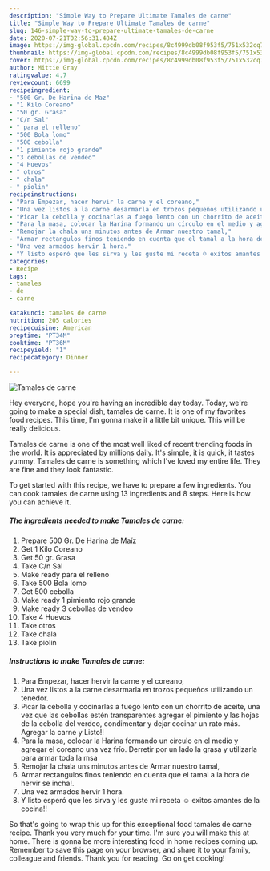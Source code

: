 ```yaml
---
description: "Simple Way to Prepare Ultimate Tamales de carne"
title: "Simple Way to Prepare Ultimate Tamales de carne"
slug: 146-simple-way-to-prepare-ultimate-tamales-de-carne
date: 2020-07-21T02:56:31.484Z
image: https://img-global.cpcdn.com/recipes/8c4999db08f953f5/751x532cq70/tamales-de-carne-foto-principal.jpg
thumbnail: https://img-global.cpcdn.com/recipes/8c4999db08f953f5/751x532cq70/tamales-de-carne-foto-principal.jpg
cover: https://img-global.cpcdn.com/recipes/8c4999db08f953f5/751x532cq70/tamales-de-carne-foto-principal.jpg
author: Mittie Gray
ratingvalue: 4.7
reviewcount: 6699
recipeingredient:
- "500 Gr. De Harina de Maz"
- "1 Kilo Coreano"
- "50 gr. Grasa"
- "C/n Sal"
- " para el relleno"
- "500 Bola lomo"
- "500 cebolla"
- "1 pimiento rojo grande"
- "3 cebollas de vendeo"
- "4 Huevos"
- " otros"
- " chala"
- " piolin"
recipeinstructions:
- "Para Empezar, hacer hervir la carne y el coreano,"
- "Una vez listos a la carne desarmarla en trozos pequeños utilizando un tenedor."
- "Picar la cebolla y cocinarlas a fuego lento con un chorrito de aceite, una vez que las cebollas estén transparentes agregar el pimiento y las hojas de la cebolla del verdeo, condimentar y dejar cocinar un rato más. Agregar la carne y Listo!!"
- "Para la masa, colocar la Harina formando un círculo en el medio y agregar el coreano una vez frío. Derretir por un lado la grasa y utilizarla para armar toda la msa"
- "Remojar la chala uns minutos antes de Armar nuestro tamal,"
- "Armar rectangulos finos teniendo en cuenta que el tamal a la hora de hervir se incha!."
- "Una vez armados hervir 1 hora."
- "Y listo esperó que les sirva y les guste mi receta ☺ exitos amantes de la cocina!!"
categories:
- Recipe
tags:
- tamales
- de
- carne

katakunci: tamales de carne 
nutrition: 205 calories
recipecuisine: American
preptime: "PT34M"
cooktime: "PT36M"
recipeyield: "1"
recipecategory: Dinner

---
```



![Tamales de carne](https://img-global.cpcdn.com/recipes/8c4999db08f953f5/751x532cq70/tamales-de-carne-foto-principal.jpg)

Hey everyone, hope you're having an incredible day today. Today, we're going to make a special dish, tamales de carne. It is one of my favorites food recipes. This time, I'm gonna make it a little bit unique. This will be really delicious.

Tamales de carne is one of the most well liked of recent trending foods in the world. It is appreciated by millions daily. It's simple, it is quick, it tastes yummy. Tamales de carne is something which I've loved my entire life. They are fine and they look fantastic.




To get started with this recipe, we have to prepare a few ingredients. You can cook tamales de carne using 13 ingredients and 8 steps. Here is how you can achieve it.

<!--inarticleads1-->

##### The ingredients needed to make Tamales de carne:

1. Prepare 500 Gr. De Harina de Maíz
1. Get 1 Kilo Coreano
1. Get 50 gr. Grasa
1. Take C/n Sal
1. Make ready  para el relleno
1. Take 500 Bola lomo
1. Get 500 cebolla
1. Make ready 1 pimiento rojo grande
1. Make ready 3 cebollas de vendeo
1. Take 4 Huevos
1. Take  otros
1. Take  chala
1. Take  piolin




<!--inarticleads2-->

##### Instructions to make Tamales de carne:

1. Para Empezar, hacer hervir la carne y el coreano,
1. Una vez listos a la carne desarmarla en trozos pequeños utilizando un tenedor.
1. Picar la cebolla y cocinarlas a fuego lento con un chorrito de aceite, una vez que las cebollas estén transparentes agregar el pimiento y las hojas de la cebolla del verdeo, condimentar y dejar cocinar un rato más. Agregar la carne y Listo!!
1. Para la masa, colocar la Harina formando un círculo en el medio y agregar el coreano una vez frío. Derretir por un lado la grasa y utilizarla para armar toda la msa
1. Remojar la chala uns minutos antes de Armar nuestro tamal,
1. Armar rectangulos finos teniendo en cuenta que el tamal a la hora de hervir se incha!.
1. Una vez armados hervir 1 hora.
1. Y listo esperó que les sirva y les guste mi receta ☺ exitos amantes de la cocina!!




So that's going to wrap this up for this exceptional food tamales de carne recipe. Thank you very much for your time. I'm sure you will make this at home. There is gonna be more interesting food in home recipes coming up. Remember to save this page on your browser, and share it to your family, colleague and friends. Thank you for reading. Go on get cooking!
